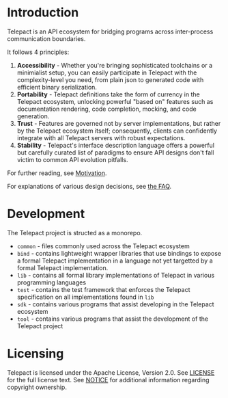 # Introduction

Telepact is an API ecosystem for bridging programs across inter-process
communication boundaries.

It follows 4 principles:
1. **Accessibility** - Whether you're bringing sophisticated toolchains or a
   minimialist setup, you can easily participate in Telepact with the
   complexity-level you need, from plain json to generated code with efficient
   binary serialization.
2. **Portability** - Telepact definitions take the form of currency in the
   Telepact ecosystem, unlocking powerful "based on" features such as
   documentation rendering, code completion, mocking, and code generation.
3. **Trust** - Features are governed not by server implementations, but rather
   by the Telepact ecosystem itself; consequently, clients can confidently
   integrate with all Telepact servers with robust expectations.
4. **Stability** - Telepact's interface description language offers a powerful
   but carefully curated list of paradigms to ensure API designs don't fall
   victim to common API evolution pitfalls.

For further reading, see [Motivation](./doc/motivation.md).

For explanations of various design decisions, see [the FAQ](./doc/faq.md).

# Development

The Telepact project is structed as a monorepo.

- `common` - files commonly used across the Telepact ecosystem
- `bind` - contains lightweight wrapper libraries that use bindings to
   expose a formal Telepact implementation in a language not yet targetted by
   a formal Telepact implementation.
- `lib` - contains all formal library implementations of Telepact in various
   programming languages
- `test` - contains the test framework that enforces the Telepact specification
   on all implementations found in `lib`
- `sdk` - contains various programs that assist developing in the Telepact
   ecosystem
- `tool` - contains various programs that assist the development of the
   Telepact project

# Licensing
Telepact is licensed under the Apache License, Version 2.0. See [LICENSE](LICENSE) for 
the full license text. See [NOTICE](NOTICE) for additional information regarding 
copyright ownership.
